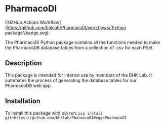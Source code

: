 # PharmacoDI

![GitHub Actions Workflow](https://github.com/bhklab/PharmacoDI/workflows/'Python package'/badge.svg)

The PharmacoDI Python package contains all the functions needed to make the PharmacoDB database tables from a collection of .csv for each PSet.

## Description

This package is intended for internal use by members of the BHK Lab. 
It automates the process of generating the database tables for our PharmacoDB web app.

## Installation

To install this package with pip run:
`pip install git+https://github.com/bhklab/PharmacoDI#egg=PharmacoDI`
